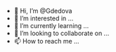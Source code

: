 - 👋 Hi, I’m @Gdedova
- 👀 I’m interested in ...
- 🌱 I’m currently learning ...
- 💞️ I’m looking to collaborate on ...
- 📫 How to reach me ...

<!---
Gdedova/Gdedova is a ✨ special ✨ repository because its `README.md` (this file) appears on your GitHub profile.
You can click the Preview link to take a look at your changes.
--->
